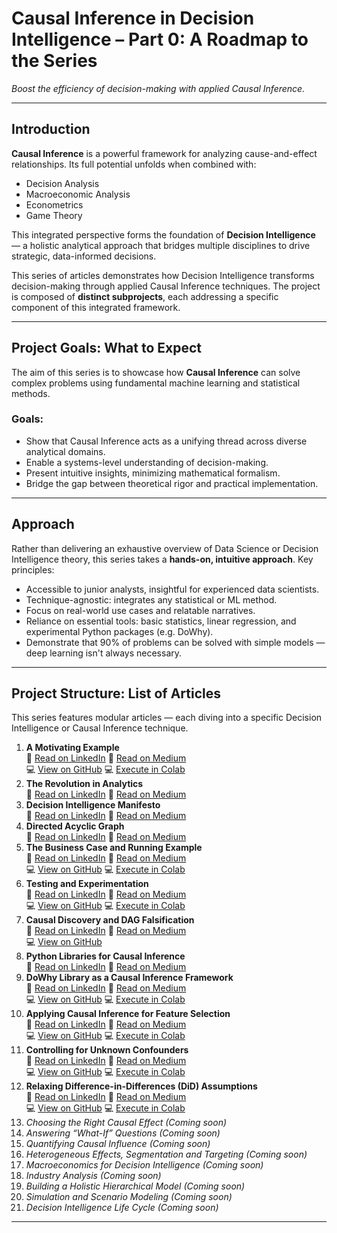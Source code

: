 # Causal Inference in Decision Intelligence – Part 0: A Roadmap to the Series

*Boost the efficiency of decision-making with applied Causal Inference.*

---

## Introduction

**Causal Inference** is a powerful framework for analyzing cause-and-effect relationships. Its full potential unfolds when combined with:

- Decision Analysis  
- Macroeconomic Analysis  
- Econometrics  
- Game Theory  

This integrated perspective forms the foundation of **Decision Intelligence** — a holistic analytical approach that bridges multiple disciplines to drive strategic, data-informed decisions.

This series of articles demonstrates how Decision Intelligence transforms decision-making through applied Causal Inference techniques. The project is composed of **distinct subprojects**, each addressing a specific component of this integrated framework.

---

## Project Goals: What to Expect

The aim of this series is to showcase how **Causal Inference** can solve complex problems using fundamental machine learning and statistical methods.

### Goals:
- Show that Causal Inference acts as a unifying thread across diverse analytical domains.  
- Enable a systems-level understanding of decision-making.  
- Present intuitive insights, minimizing mathematical formalism.  
- Bridge the gap between theoretical rigor and practical implementation.  

---

## Approach

Rather than delivering an exhaustive overview of Data Science or Decision Intelligence theory, this series takes a **hands-on, intuitive approach**. Key principles:

- Accessible to junior analysts, insightful for experienced data scientists.  
- Technique-agnostic: integrates any statistical or ML method.  
- Focus on real-world use cases and relatable narratives.  
- Reliance on essential tools: basic statistics, linear regression, and experimental Python packages (e.g. DoWhy).  
- Demonstrate that 90% of problems can be solved with simple models — deep learning isn't always necessary.  

---

## Project Structure: List of Articles

This series features modular articles — each diving into a specific Decision Intelligence or Causal Inference technique.

1. **A Motivating Example** <br> 📄 [Read on LinkedIn](https://www.linkedin.com/pulse/causal-inference-decision-intelligence-part-1-example-eugene-zinoviev-ehycc/) 📄 [Read on Medium](https://medium.com/@ievgen.zinoviev/causal-inference-in-decision-intelligence-part-1-a-motivating-example-be8bae1a10f3) <br> 💻 [View on GitHub](https://github.com/ezinoviev/causal-inference/blob/6b953aa8e8ffe0453eb3baa983942dfa961ac394/1.%20A%20Motivating%20Example.ipynb)  💻 [Execute in Colab](https://colab.research.google.com/drive/1YwhyWnVUAynNFk6u1YcIoimKIygUDa-H?usp=sharing) 
2. **The Revolution in Analytics** <br>
📄 [Read on LinkedIn](https://www.linkedin.com/pulse/causal-inference-decision-intelligence-part-2-eugene-zinoviev-wkbnc/) 📄 [Read on Medium](https://medium.com/@ievgen.zinoviev/causal-inference-in-decision-intelligence-part-2-the-revolution-in-analytics-9123d7e614fc)
3. **Decision Intelligence Manifesto** <br>
📄 [Read on LinkedIn](https://www.linkedin.com/pulse/causal-inference-decision-intelligence-part-3-eugene-zinoviev-ypcxc) 📄 [Read on Medium](https://medium.com/@ievgen.zinoviev/causal-inference-in-decision-intelligence-part-3-decision-intelligence-manifesto-7703b1297aaf)
4. **Directed Acyclic Graph** <br>
📄 [Read on LinkedIn](https://www.linkedin.com/pulse/causal-inference-decision-intelligence-part-4-acyclic-eugene-zinoviev-ekwtc) 📄 [Read on Medium](https://medium.com/@ievgen.zinoviev/causal-inference-in-decision-intelligence-part-4-directed-acyclic-graph-52235071e0fd)
5. **The Business Case and Running Example** <br>
📄 [Read on LinkedIn](https://www.linkedin.com/pulse/causal-inference-decision-intelligence-part-5-case-running-zinoviev-pdgbc) 📄 [Read on Medium](https://medium.com/@ievgen.zinoviev/causal-inference-in-decision-intelligence-part-5-the-business-case-and-running-example-7109210ee06c) <br> 💻 [View on GitHub](https://github.com/ezinoviev/causal-inference/blob/main/5.%20Running%20example.ipynb)  💻 [Execute in Colab](https://colab.research.google.com/drive/1amxAfNrWJoTzanh8jNRyWSZc590Y4cJH?usp=sharing) 
6. **Testing and Experimentation**  <br>
📄 [Read on LinkedIn](https://www.linkedin.com/pulse/causal-inference-decision-intelligence-part-6-testing-eugene-zinoviev-rqwvc) 📄 [Read on Medium](https://medium.com/@ievgen.zinoviev/causal-inference-in-decision-intelligence-part-6-testing-and-experimentation-3e1432649a32) <br> 💻 [View on GitHub](https://github.com/ezinoviev/causal-inference/blob/main/6.%20Testing%20and%20Experimentation.ipynb)  💻 [Execute in Colab](https://colab.research.google.com/drive/1j9aHdss6rjs_iAKP9J3vC5yliU_XNONw?usp=sharing) 
7. **Causal Discovery and DAG Falsification**  <br>
📄 [Read on LinkedIn](https://www.linkedin.com/pulse/causal-inference-decision-intelligence-part-7-dag-eugene-zinoviev-bnfqc) 📄 [Read on Medium](https://medium.com/@ievgen.zinoviev/causal-inference-in-decision-intelligence-part-7-causal-discovery-and-dag-falsification-c11cd964a3b5) <br> 💻 [View on GitHub](https://github.com/ezinoviev/causal-inference/blob/main/7.%20DAG%20discovery%20and%20falsification%20simplified.ipynb) 
8. **Python Libraries for Causal Inference**  <br>
📄 [Read on LinkedIn](https://www.linkedin.com/pulse/causal-inference-decision-intelligence-part-8-python-eugene-zinoviev-c570c) 📄 [Read on Medium](https://medium.com/@ievgen.zinoviev/causal-inference-in-decision-intelligence-part-8-python-libraries-for-causal-inference-a0b9ddf080f0)
9. **DoWhy Library as a Causal Inference Framework**  <br>
📄 [Read on LinkedIn](https://www.linkedin.com/pulse/causal-inference-decision-intelligence-part-9-dowhy-library-zinoviev-snd8c) 📄 [Read on Medium](https://medium.com/@ievgen.zinoviev/causal-inference-in-decision-intelligence-part-9-dowhy-library-as-a-causal-inference-framework-1f66c2bc4558) <br> 💻 [View on GitHub](https://github.com/ezinoviev/causal-inference/blob/main/9.%20DoWhy%20and%20GCM.ipynb)  💻 [Execute in Colab](https://colab.research.google.com/drive/1sUDc7uTta-XX6ToMoT2Ysem0d52rEcaO?usp=sharing)   
10. **Applying Causal Inference for Feature Selection**  <br>
📄 [Read on LinkedIn](https://www.linkedin.com/pulse/causal-inference-decision-intelligence-part-10-feature-zinoviev-naiqc) 📄 [Read on Medium](https://medium.com/@ievgen.zinoviev/causal-inference-in-decision-intelligence-part-10-applying-causal-inference-for-feature-49503d25bee2) <br> 💻 [View on GitHub](https://github.com/ezinoviev/causal-inference/blob/main/10.%20Applying%20causal%20inference%20for%20feature%20selection.ipynb)  💻 [Execute in Colab](https://colab.research.google.com/drive/14Gz9tZ7f605vEZSB98xgtFcaqBxHgYd0?usp=sharing)  
11. **Controlling for Unknown Confounders**  <br>
📄 [Read on LinkedIn](https://www.linkedin.com/pulse/causal-inference-decision-intelligence-part-11-unknown-zinoviev-0kbbc) 📄 [Read on Medium](https://medium.com/@ievgen.zinoviev/causal-inference-in-decision-intelligence-part-11-controlling-for-unknown-confounders-5649db493cfd) <br> 💻 [View on GitHub](https://github.com/ezinoviev/causal-inference/blob/main/11.%20Controlling%20for%20unknown%20confounders.ipynb)  💻 [Execute in Colab](https://colab.research.google.com/drive/1FqWAls8PjPlaXyKsZS5DOsVlAO5tmxEs?usp=sharing)  
12. **Relaxing Difference-in-Differences (DiD) Assumptions** <br>
📄 [Read on LinkedIn](https://www.linkedin.com/pulse/causal-inference-decision-intelligence-part-12-did-eugene-zinoviev-x0dkc) 📄 [Read on Medium](https://medium.com/@ievgen.zinoviev/causal-inference-in-decision-intelligence-part-12-relaxing-difference-in-differences-did-f79d5834d187) <br> 💻 [View on GitHub](https://github.com/ezinoviev/causal-inference/blob/main/12.%20Relaxing%20DiD%20assumptions.ipynb)  💻 [Execute in Colab](https://colab.research.google.com/drive/1NKBxJtccsyecwMTU1OnK0NtN-euX0Pf8?usp=sharing)   
13. _Choosing the Right Causal Effect_ *(Coming soon)*  
14. _Answering “What-If” Questions_ *(Coming soon)*  
15. _Quantifying Causal Influence_ *(Coming soon)*  
16. _Heterogeneous Effects, Segmentation and Targeting_ *(Coming soon)*  
17. _Macroeconomics for Decision Intelligence_ *(Coming soon)*   
18. _Industry Analysis_ *(Coming soon)* 
19. _Building a Holistic Hierarchical Model_  *(Coming soon)*  
20. _Simulation and Scenario Modeling_ *(Coming soon)*  
21. _Decision Intelligence Life Cycle_ *(Coming soon)* 

---

